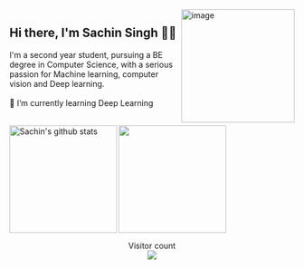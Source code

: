 <img align="right" height="200px" src="https://www.hostinger.com/tutorials/wp-content/uploads/sites/2/2021/08/learn-coding-online-for-free.png" alt="image" />

<p align="left">

## Hi there, I'm Sachin Singh 👋🏻
 
I'm a second year student, pursuing a BE degree in Computer Science, with a serious passion for Machine learning, computer vision and Deep learning. <br>
<br>
🌱 I’m currently learning Deep Learning <br>
  <p>
<br>


<img align="left" height="190px" src="https://github-readme-stats.vercel.app/api?username=sachinSingh16-09&show_icons=true&count_private=true&title_color=ff0087&bg_color=fafbfc00&text_color=a2a2a2" alt="Sachin's github stats" />

  <img align="centre" height="190px" src="https://github-readme-stats.vercel.app/readme-stats-URL/api/top-langs/?username=sachinSingh16-09&title_color=ff0087&bg_color=fafbfc00&text_color=35b5ff&hide=EJS" />
<p align="center"> 
  Visitor count<br>
  <img src="https://profile-counter.glitch.me/sachinSingh16-09/count.svg" />
</p>

<br> 
<br>
<br>
